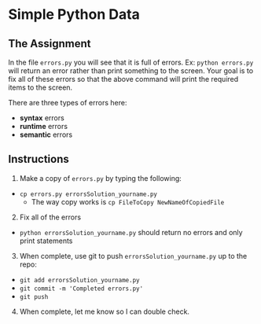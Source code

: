 # Simple Python Data

## The Assignment 
In the file `errors.py` you will see that it is full of errors. Ex: `python errors.py` will return an error rather than 
print something to the screen. Your goal is to fix all of these errors so that the above command will print the 
required items to the screen. 


There are three types of errors here:
- **syntax** errors
- **runtime** errors
- **semantic** errors    

## Instructions
1. Make a copy of `errors.py` by typing the following:
 - `cp errors.py errorsSolution_yourname.py`
 	- The way copy works is `cp FileToCopy NewNameOfCopiedFile`
2. Fix all of the errors
 - `python errorsSolution_yourname.py` should return no errors and only print statements
3. When complete, use git to push `errorsSolution_yourname.py` up to the repo:
 - `git add errorsSolution_yourname.py`
 - `git commit -m 'Completed errors.py'`
 - `git push`
4. When complete, let me know so I can double check.
